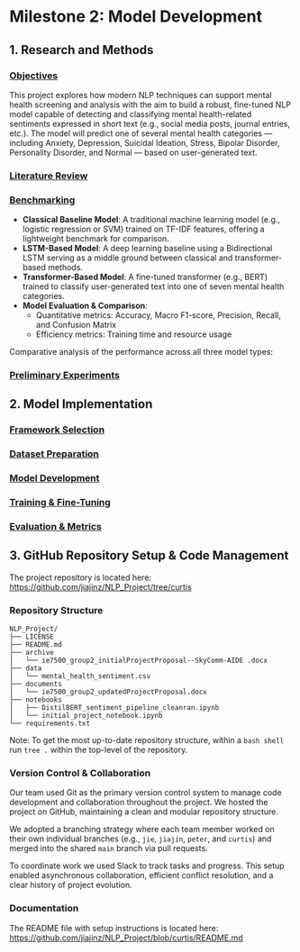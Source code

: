 # Milestone 2: Model Development

## 1. Research and Methods

### <u>Objectives</u>
This project explores how modern NLP techniques can support mental health screening and analysis with the aim to build a robust, fine-tuned NLP model capable of detecting and classifying mental health-related sentiments expressed in short text (e.g., social media posts, journal entries, etc.). The model will predict one of several mental health categories — including Anxiety, Depression, Suicidal Ideation, Stress, Bipolar Disorder, Personality Disorder, and Normal — based on user-generated text.

### <u>Literature Review</u>


### <u>Benchmarking</u>
* __Classical Baseline Model__: A traditional machine learning model (e.g., logistic regression or SVM) trained on TF-IDF features, offering a lightweight benchmark for comparison.
* __LSTM-Based Model__: A deep learning baseline using a Bidirectional LSTM serving as a middle ground between classical and transformer-based methods.
* __Transformer-Based Model__: A fine-tuned transformer (e.g., BERT) trained to classify user-generated text into one of seven mental health categories.
* __Model Evaluation & Comparison__:
  * Quantitative metrics: Accuracy, Macro F1-score, Precision, Recall, and Confusion Matrix
  * Efficiency metrics: Training time and resource usage

Comparative analysis of the performance across all three model types:



### <u>Preliminary Experiments</u>


## 2. Model Implementation


### <u>Framework Selection</u>


### <u>Dataset Preparation</u>


### <u>Model Development</u>


### <u>Training & Fine-Tuning</u>


### <u>Evaluation & Metrics</u>


## 3. GitHub Repository Setup & Code Management
The project repository is located here:
https://github.com/jiajinz/NLP_Project/tree/curtis


### Repository Structure
```
NLP_Project/
├── LICENSE
├── README.md
├── archive
│   └── ie7500_group2_initialProjectProposal--SkyComm-AIDE .docx
├── data
│   └── mental_health_sentiment.csv
├── documents
│   └── ie7500_group2_updatedProjectProposal.docx
├── notebooks
│   ├── DistilBERT_sentiment_pipeline_cleanran.ipynb
│   └── initial_project_notebook.ipynb
└── requirements.txt
```
Note: To get the most up-to-date repository structure, within a `bash shell` run `tree .` within the top-level of the repository.

### Version Control & Collaboration
Our team used Git as the primary version control system to manage code development and collaboration throughout the project. We hosted the project on GitHub, maintaining a clean and modular repository structure.

We adopted a branching strategy where each team member worked on their own individual branches (e.g., `jie`, `jiajin`, `peter`, and `curtis`) and merged into the shared `main` branch via pull requests.

To coordinate work we used Slack to track tasks and progress. This setup enabled asynchronous collaboration, efficient conflict resolution, and a clear history of project evolution. 

### Documentation
The README file with setup instructions is located here:
https://github.com/jiajinz/NLP_Project/blob/curtis/README.md